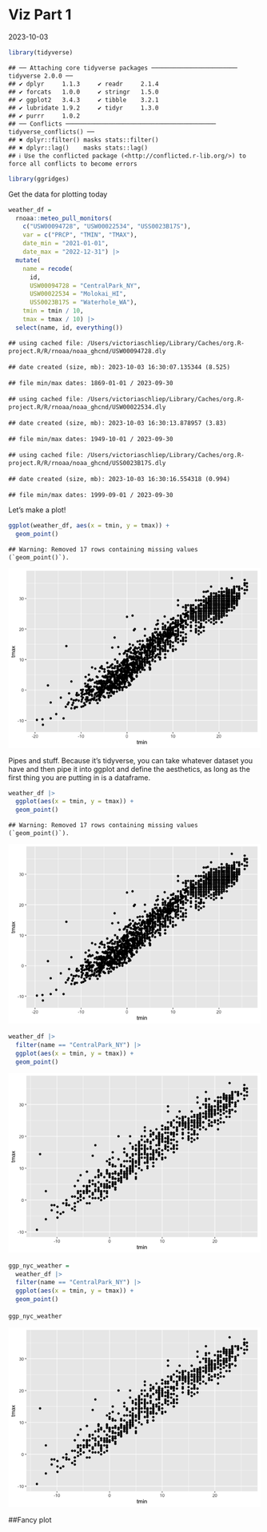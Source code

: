 Viz Part 1
================
2023-10-03

``` r
library(tidyverse)
```

    ## ── Attaching core tidyverse packages ──────────────────────── tidyverse 2.0.0 ──
    ## ✔ dplyr     1.1.3     ✔ readr     2.1.4
    ## ✔ forcats   1.0.0     ✔ stringr   1.5.0
    ## ✔ ggplot2   3.4.3     ✔ tibble    3.2.1
    ## ✔ lubridate 1.9.2     ✔ tidyr     1.3.0
    ## ✔ purrr     1.0.2     
    ## ── Conflicts ────────────────────────────────────────── tidyverse_conflicts() ──
    ## ✖ dplyr::filter() masks stats::filter()
    ## ✖ dplyr::lag()    masks stats::lag()
    ## ℹ Use the conflicted package (<http://conflicted.r-lib.org/>) to force all conflicts to become errors

``` r
library(ggridges)
```

Get the data for plotting today

``` r
weather_df = 
  rnoaa::meteo_pull_monitors(
    c("USW00094728", "USW00022534", "USS0023B17S"),
    var = c("PRCP", "TMIN", "TMAX"), 
    date_min = "2021-01-01",
    date_max = "2022-12-31") |>
  mutate(
    name = recode(
      id, 
      USW00094728 = "CentralPark_NY", 
      USW00022534 = "Molokai_HI",
      USS0023B17S = "Waterhole_WA"),
    tmin = tmin / 10,
    tmax = tmax / 10) |>
  select(name, id, everything())
```

    ## using cached file: /Users/victoriaschliep/Library/Caches/org.R-project.R/R/rnoaa/noaa_ghcnd/USW00094728.dly

    ## date created (size, mb): 2023-10-03 16:30:07.135344 (8.525)

    ## file min/max dates: 1869-01-01 / 2023-09-30

    ## using cached file: /Users/victoriaschliep/Library/Caches/org.R-project.R/R/rnoaa/noaa_ghcnd/USW00022534.dly

    ## date created (size, mb): 2023-10-03 16:30:13.878957 (3.83)

    ## file min/max dates: 1949-10-01 / 2023-09-30

    ## using cached file: /Users/victoriaschliep/Library/Caches/org.R-project.R/R/rnoaa/noaa_ghcnd/USS0023B17S.dly

    ## date created (size, mb): 2023-10-03 16:30:16.554318 (0.994)

    ## file min/max dates: 1999-09-01 / 2023-09-30

Let’s make a plot!

``` r
ggplot(weather_df, aes(x = tmin, y = tmax)) +
  geom_point()
```

    ## Warning: Removed 17 rows containing missing values (`geom_point()`).

![](viz_part_1_files/figure-gfm/unnamed-chunk-3-1.png)<!-- -->

Pipes and stuff. Because it’s tidyverse, you can take whatever dataset
you have and then pipe it into ggplot and define the aesthetics, as long
as the first thing you are putting in is a dataframe.

``` r
weather_df |> 
  ggplot(aes(x = tmin, y = tmax)) +
  geom_point()
```

    ## Warning: Removed 17 rows containing missing values (`geom_point()`).

![](viz_part_1_files/figure-gfm/unnamed-chunk-4-1.png)<!-- -->

``` r
weather_df |> 
  filter(name == "CentralPark_NY") |> 
  ggplot(aes(x = tmin, y = tmax)) +
  geom_point()
```

![](viz_part_1_files/figure-gfm/unnamed-chunk-5-1.png)<!-- -->

``` r
ggp_nyc_weather = 
  weather_df |> 
  filter(name == "CentralPark_NY") |> 
  ggplot(aes(x = tmin, y = tmax)) +
  geom_point()

ggp_nyc_weather
```

![](viz_part_1_files/figure-gfm/unnamed-chunk-5-2.png)<!-- -->

\##Fancy plot
